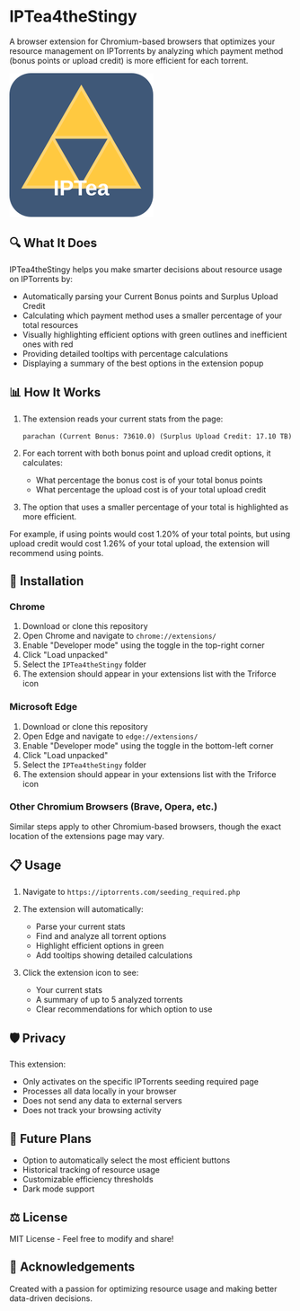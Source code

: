 # IPTea4theStingy

A browser extension for Chromium-based browsers that optimizes your resource management on IPTorrents by analyzing which payment method (bonus points or upload credit) is more efficient for each torrent.

![IPTea4theStingy Logo](./images/icon128.svg)

## 🔍 What It Does

IPTea4theStingy helps you make smarter decisions about resource usage on IPTorrents by:

- Automatically parsing your Current Bonus points and Surplus Upload Credit
- Calculating which payment method uses a smaller percentage of your total resources
- Visually highlighting efficient options with green outlines and inefficient ones with red
- Providing detailed tooltips with percentage calculations
- Displaying a summary of the best options in the extension popup

## 📊 How It Works

1. The extension reads your current stats from the page:
   ```
   parachan (Current Bonus: 73610.0) (Surplus Upload Credit: 17.10 TB)
   ```

2. For each torrent with both bonus point and upload credit options, it calculates:
   - What percentage the bonus cost is of your total bonus points
   - What percentage the upload cost is of your total upload credit

3. The option that uses a smaller percentage of your total is highlighted as more efficient.

For example, if using points would cost 1.20% of your total points, but using upload credit would cost 1.26% of your total upload, the extension will recommend using points.

## 🔧 Installation

### Chrome

1. Download or clone this repository
2. Open Chrome and navigate to `chrome://extensions/`
3. Enable "Developer mode" using the toggle in the top-right corner
4. Click "Load unpacked"
5. Select the `IPTea4theStingy` folder
6. The extension should appear in your extensions list with the Triforce icon

### Microsoft Edge

1. Download or clone this repository
2. Open Edge and navigate to `edge://extensions/`
3. Enable "Developer mode" using the toggle in the bottom-left corner
4. Click "Load unpacked"
5. Select the `IPTea4theStingy` folder
6. The extension should appear in your extensions list with the Triforce icon

### Other Chromium Browsers (Brave, Opera, etc.)

Similar steps apply to other Chromium-based browsers, though the exact location of the extensions page may vary.

## 📋 Usage

1. Navigate to `https://iptorrents.com/seeding_required.php`
2. The extension will automatically:
   - Parse your current stats
   - Find and analyze all torrent options
   - Highlight efficient options in green
   - Add tooltips showing detailed calculations

3. Click the extension icon to see:
   - Your current stats
   - A summary of up to 5 analyzed torrents
   - Clear recommendations for which option to use

## 🛡️ Privacy

This extension:
- Only activates on the specific IPTorrents seeding required page
- Processes all data locally in your browser
- Does not send any data to external servers
- Does not track your browsing activity

## 🔮 Future Plans

- Option to automatically select the most efficient buttons
- Historical tracking of resource usage
- Customizable efficiency thresholds
- Dark mode support

## ⚖️ License

MIT License - Feel free to modify and share!

## 🙏 Acknowledgements

Created with a passion for optimizing resource usage and making better data-driven decisions.
